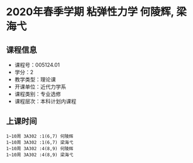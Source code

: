 # 2020年春季学期 粘弹性力学 何陵辉, 梁海弋






## 课程信息

- 课程号：005124.01
- 学分：2
- 教学类型：理论课
- 开课单位：近代力学系
- 课程类别：专业选修
- 课程层次：本科计划内课程

## 上课时间

```
1~10周 3A302 :1(6,7) 何陵辉
1~10周 3A302 :1(6,7) 梁海弋
1~10周 3A302 :4(8,9) 何陵辉
1~10周 3A302 :4(8,9) 梁海弋
```

